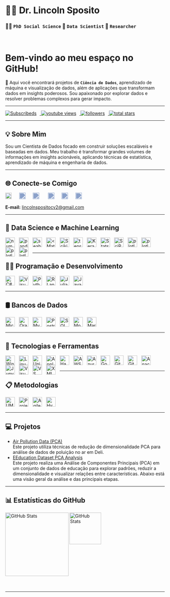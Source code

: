 # 👨‍💻 **Dr. Lincoln Sposito** 
### 🧑‍🎓 **`PhD Social Science`** 📅 **`Data Scientist`** 🔬 **`Researcher`**

<br/>

# **Bem-vindo ao meu espaço no GitHub!**

🚀 Aqui você encontrará projetos de **`Ciência de Dados`**, aprendizado de máquina e visualização de dados, além de aplicações que transformam dados em insights poderosos. Sou apaixonado por explorar dados e resolver problemas complexos para gerar impacto.

---

<!-- Social badges section -->
<!-- Badges with custom icons - https://github.com/DenverCoder1/custom-icon-badges -->
<!-- View counter - https://github.com/DenverCoder1/Simple-View-Counter -->
<p align="left">
    <a href="https://www.youtube.com/@linsptipm?sub_confirmation=1">
      <img 
        alt="Subscribeds" 
        title="Subscribe" 
        style="padding-right: 10px;"
        src="https://custom-icon-badges.demolab.com/youtube/channel/subscribers/UC8-z7gITYZ12VLVfTzCh2Pg?color=%23E05D44&label=Subscribe&logo=video&logoColor=white&style=for-the-badge&labelColor=CE4630"/>
    </a>
    <a href="https://www.youtube.com/@linsptipm">
      <img
        alt="youtube views"
        title="Vizualizações no YouTube" 
        style="padding-right: 10px;"
        src="https://custom-icon-badges.demolab.com/youtube/channel/views/UC8-z7gITYZ12VLVfTzCh2Pg?color=%23E1AD0E&logo=eye&logoColor=white&style=for-the-badge&labelColor=C79600"
      />
    </a>
    <a href="https://github.com/spositoL?tab=followers">
      <img 
        alt="followers" 
        title="Follow me on Github" 
        style="padding-right: 10px;"
        src="https://custom-icon-badges.demolab.com/github/followers/spositoL?color=236ad3&labelColor=1155ba&style=for-the-badge&logo=github-add&label=Follow&logoColor=white"
      />
    </a>
    <a href="https://github.com/spositoL?tab=repositories&sort=stargazers">
      <img 
        alt="total stars" 
        title="Total stars on GitHub" 
        src="https://custom-icon-badges.demolab.com/github/stars/spositoL?color=55960c&style=for-the-badge&labelColor=488207&logo=star"
      />
    </a>  
</p>

---

## 💡 Sobre Mim
Sou um Cientista de Dados focado em construir soluções escaláveis e baseadas em dados. Meu trabalho é transformar grandes volumes de informações em insights acionáveis, aplicando técnicas de estatística, aprendizado de máquina e engenharia de dados.

---

## 🌐 Conecte-se Comigo
<!-- Social icons section -->
<p align="left">
  <a href="https://www.youtube.com/@linsptipm"><img width="20px" alt="Youtube" title="Youtube" src="https://i.imgur.com/qiXu7b2.png"/></a>&#8287;&#8287;&#8287;&#8287;&#8287;
  <a href="https://www.linkedin.com/in/lincoln-sposito-phd-ds/"><img width="20px" alt="LinkedIn" title="LinkedIn" src="https://i.imgur.com/yRpa1dQ.png"style="filter: brightness(0) saturate(100%) invert(50%) sepia(20%) saturate(500%) hue-rotate(180deg) brightness(1.2);"/></a>&#8287;&#8287;&#8287;&#8287;&#8287;
  <a href="https://x.com/linsptipm"><img width="20px" alt="X" title="X" src="https://i.imgur.com/AixJgnm.png"style="filter: brightness(0) saturate(100%) invert(50%) sepia(20%) saturate(500%) hue-rotate(180deg) brightness(1.2);"/></a>
  &#8287;&#8287;&#8287;&#8287;&#8287;
  <a href="https://discord.gg/cB8GnxTe" alt="Discord" title="Dev Pro Tips Discord Server"><img width="20px" src="https://i.imgur.com/OViZO8J.png"style="filter: brightness(0) saturate(100%) invert(50%) sepia(20%) saturate(500%) hue-rotate(180deg) brightness(1.2);"/></a>&#8287;&#8287;&#8287;&#8287;&#8287;
  <a href="https://dev.to/linsp_it"><img width="20px" alt="Dev.to" title="DenverCoder1 Dev.to" src="https://i.imgur.com/mVm29vK.png"style="filter: brightness(0) saturate(100%) invert(50%) sepia(20%) saturate(500%) hue-rotate(180deg) brightness(1.2);"/></a>&#8287;&#8287;&#8287;&#8287;&#8287;
  <a href="https://ko-fi.com/linspitcpm"><img width="20px" alt="Ko-fi" title="Buy me a coffee" src="https://i.imgur.com/PpLeD3K.png"style="filter: brightness(0) saturate(100%) invert(50%) sepia(20%) saturate(500%) hue-rotate(180deg) brightness(1.2);"/></a>
</p>

**E-mail:** <a href="mailto:lincolnspositocv2@gmail.com"><b></b>lincolnspositocv2@gmail.com</a>

---

## 🧠 Data Science e Machine Learning
<p>
    <img 
        align="left" 
        alt="numpy"
        title="numpy" 
        width="30px" 
        style="padding-right: 10px;"  
        src="https://cdn.jsdelivr.net/gh/devicons/devicon@latest/icons/numpy/numpy-original.svg" />
    <img 
        align="left" 
        alt="pandas"
        title="pandas" 
        width="30px" 
        style="padding-right: 10px;"  
        src="https://cdn.jsdelivr.net/gh/devicons/devicon@latest/icons/pandas/pandas-original.svg" />
    <img 
        align="left" 
        alt="seaborn"
        title="seaborn" 
        width="30px" 
        style="padding-right: 10px;"  
        src="https://vectorseek.com/wp-content/uploads/2023/12/seaborn-Logo-Vector.svg-.png"
    />
    <img 
        align="left" 
        alt="<Matplotlib"
        title="Matplotlib" 
        width="30px" 
        style="padding-right: 10px;"  
        src="https://cdn.jsdelivr.net/gh/devicons/devicon@latest/icons/matplotlib/matplotlib-original.svg" 
    />
    <img 
        align="left" 
        alt="Scikitlearn"
        title="Scikitlearn" 
        width="30px" 
        style="padding-right: 10px;"  
        src="https://cdn.jsdelivr.net/gh/devicons/devicon@latest/icons/scikitlearn/scikitlearn-original.svg" />
    <img 
        align="left" 
        alt="tensorflow"
        title="tensorflow" 
        width="30px" 
        style="padding-right: 10px;"  
        src="https://cdn.jsdelivr.net/gh/devicons/devicon@latest/icons/tensorflow/tensorflow-original.svg" />
    <img 
        align="left" 
        alt="Keras"
        title="Keras" 
        width="30px" 
        style="padding-right: 10px;"  
        src="https://cdn.jsdelivr.net/gh/devicons/devicon@latest/icons/keras/keras-original.svg" />
    <img 
        align="left" 
        alt="Statsmodels"
        title="Statsmodels" 
        width="30px" 
        style="padding-right: 10px;"  
        src="https://th.bing.com/th?id=ODLS.8a4d50fe-eb3e-4af4-8052-17926f1cf987&w=32&h=32&qlt=90&pcl=fffffe&o=6&pid=1.2" />
    <img 
        align="left" 
        alt="SciPy"
        title="SciPy" 
        width="30px" 
        style="padding-right: 10px;"  
        src="https://th.bing.com/th?id=ODLS.7e4a40e2-219f-47a8-8260-59209c46fccc&w=32&h=32&qlt=90&pcl=fffffe&o=6&pid=1.2" />
    <img 
        align="left" 
        alt="plotly"
        title="plotly" 
        width="30px" 
        style="padding-right: 10px;"  
        src="https://cdn.jsdelivr.net/gh/devicons/devicon@latest/icons/plotly/plotly-original.svg" />
    <img 
        align="left" 
        alt="plotly"
        title="plotly" 
        width="30px" 
        style="padding-right: 10px;"  
        src="https://cdn.jsdelivr.net/gh/devicons/devicon@latest/icons/pytorch/pytorch-original.svg" />
    <img 
        align="left" 
        alt="plotly"
        title="plotly" 
        width="30px" 
        style="padding-right: 10px;"  
        src="https://cdn.jsdelivr.net/gh/devicons/devicon@latest/icons/streamlit/streamlit-original.svg" />
    <img 
        align="left" 
        alt="plotly"
        title="plotly" 
        width="30px" 
        style="padding-right: 10px;"  
        src="https://cdn.jsdelivr.net/gh/devicons/devicon@latest/icons/sqlalchemy/sqlalchemy-original.svg" />
</p>               
<br/>
<br/>
 
 ---

## 🧑‍💻 Programação e Desenvolvimento
<p>
    <img 
        align="left" 
        alt="C#" 
        title="C#"
        width="30px" 
        style="padding-right: 10px;" 
        src="https://cdn.jsdelivr.net/gh/devicons/devicon@latest/icons/csharp/csharp-original.svg" /> 
    <img  
        align="left" 
        alt="Visual Basic" 
        title="Visual Basic"
        width="30px" 
        style="padding-right: 10px;" 
        src="https://cdn.jsdelivr.net/gh/devicons/devicon@latest/icons/visualbasic/visualbasic-original.svg" />
    <img 
        align="left" 
        alt="Python" 
        title="Python"
        width="30px" 
        style="padding-right: 10px;" 
        src="https://cdn.jsdelivr.net/gh/devicons/devicon@latest/icons/python/python-original.svg" 
    />
    <img 
        align="left" 
        alt="R Language" 
        title="R Language"
        width="30px" 
        style="padding-right: 10px;"  
        src="https://cdn.jsdelivr.net/gh/devicons/devicon@latest/icons/r/r-original.svg" />
    <img 
        align="left" 
        alt="Julia" 
        title="Julia"
        width="30px" 
        style="padding-right: 10px;"   
        src="https://cdn.jsdelivr.net/gh/devicons/devicon@latest/icons/julia/julia-original.svg" />
    <img 
        align="left" 
        alt="Java" 
        title="Java"
        width="30px" 
        style="padding-right: 10px;"   
        src="https://cdn.jsdelivr.net/gh/devicons/devicon@latest/icons/java/java-original.svg" />
</p>        
<br/>
<br/>

---

## 🛢️ Bancos de Dados
<p>
    <img
        align="left" 
        alt="Microsoft Sql Server"
        title="Microsoft Sql Server" 
        width="30px" 
        style="padding-right: 10px;" 
        src="https://cdn.jsdelivr.net/gh/devicons/devicon@latest/icons/microsoftsqlserver/microsoftsqlserver-original.svg" />
    <img 
        align="left" 
        alt="Oracle"
        title="Oracle" 
        width="30px" 
        style="padding-right: 10px;" 
        src="https://cdn.jsdelivr.net/gh/devicons/devicon@latest/icons/oracle/oracle-original.svg" />
    <img
        align="left" 
        alt="MySql"
        title="MySql" 
        width="30px" 
        style="padding-right: 10px;" 
        src="https://cdn.jsdelivr.net/gh/devicons/devicon@latest/icons/mysql/mysql-original.svg" />
    <img
        align="left" 
        alt="PostreSQL"
        title="PostreSQL" 
        width="30px" 
        style="padding-right: 10px;"    
        src="https://cdn.jsdelivr.net/gh/devicons/devicon@latest/icons/postgresql/postgresql-original.svg" />
    <img 
        align="left" 
        alt="SQL Developer"
        title="SQL Developer" 
        width="30px" 
        style="padding-right: 10px;"    
        src="https://cdn.jsdelivr.net/gh/devicons/devicon@latest/icons/sqldeveloper/sqldeveloper-original.svg" />
    <img 
        align="left" 
        alt="MongoDB"
        title="MongoDB" 
        width="30px" 
        style="padding-right: 10px;"  
        src="https://cdn.jsdelivr.net/gh/devicons/devicon@latest/icons/mongodb/mongodb-original.svg" />
    <img 
        align="left" 
        alt="MariaDB"
        title="MariaDB" 
        width="30px" 
        style="padding-right: 10px;"  
        src="https://cdn.jsdelivr.net/gh/devicons/devicon@latest/icons/mariadb/mariadb-original.svg" />
</p>

<br/>
<br/>

---

## 🧩 Tecnologias e Ferramentas
<p>
    <img 
        align="left" 
        alt="Windows" 
        title="Windows"
        width="30px" 
        style="padding-right: 10px;"   
        src="https://cdn.jsdelivr.net/gh/devicons/devicon@latest/icons/windows11/windows11-original.svg" />
    <img 
        align="left" 
        alt="Linux" 
        title="Linux"
        width="30px" 
        style="padding-right: 10px;"   
        src="https://cdn.jsdelivr.net/gh/devicons/devicon@latest/icons/linux/linux-original.svg" />
    <img 
        align="left" 
        alt="Unix" 
        title="Unix"
        width="30px" 
        style="padding-right: 10px;"   
        src="https://cdn.jsdelivr.net/gh/devicons/devicon@latest/icons/unix/unix-original.svg" />
    <img 
        align="left" 
        alt="Apple" 
        title="Apple"
        width="30px" 
        style="padding-right: 10px;"   
        src="https://cdn.jsdelivr.net/gh/devicons/devicon@latest/icons/apple/apple-original.svg" />
    <img 
        align="left" 
        alt="Hadoop" 
        title="Hadoop"
        width="30px" 
        style="padding-right: 10px;"   
        src="https://cdn.jsdelivr.net/gh/devicons/devicon@latest/icons/hadoop/hadoop-original.svg" />
    <img 
        align="left" 
        alt="AWS" 
        title="AWS"
        width="30px" 
        style="padding-right: 10px;"   
        src="https://cdn.jsdelivr.net/gh/devicons/devicon@latest/icons/amazonwebservices/amazonwebservices-plain-wordmark.svg" />
    <img 
        align="left" 
        alt="Azure" 
        title="Azure"
        width="30px" 
        style="padding-right: 10px;"   
        src="https://cdn.jsdelivr.net/gh/devicons/devicon@latest/icons/azure/azure-original.svg" />
    <img 
        align="left" 
        alt="Google Cloud" 
        title="Google Cloud"
        width="30px" 
        style="padding-right: 10px;"   
        src="https://cdn.jsdelivr.net/gh/devicons/devicon@latest/icons/googlecloud/googlecloud-original.svg" />
    <img 
        align="left" 
        alt="Git" 
        title="Git"
        width="30px" 
        style="padding-right: 10px;" 
        src="https://cdn.jsdelivr.net/gh/devicons/devicon@latest/icons/git/git-original.svg"/>
    <img 
        align="left" 
        alt="GitHub" 
        title="GitHub"
        width="30px" 
        style="padding-right: 10px;" 
        src="https://cdn.jsdelivr.net/gh/devicons/devicon@latest/icons/github/github-original.svg" />
    <img 
        align="left" 
        alt="Anaconda" 
        title="Anaconda"
        width="30px" 
        style="padding-right: 10px;" 
        src="https://cdn.jsdelivr.net/gh/devicons/devicon@latest/icons/anaconda/anaconda-original.svg" />
    <img 
        align="left" 
        alt="Jupyter" 
        title="Jupyter"
        width="30px" 
        style="padding-right: 10px;" 
        src="https://cdn.jsdelivr.net/gh/devicons/devicon@latest/icons/jupyter/jupyter-original.svg" />
    <img 
        align="left" 
        alt="Visual Studio" 
        title="Visual Studio"
        width="30px" 
        style="padding-right: 10px;" 
        src="https://cdn.jsdelivr.net/gh/devicons/devicon@latest/icons/visualstudio/visualstudio-original.svg" />
    <img 
        align="left" 
        alt="VS Code" 
        title="VS Code"
        width="30px" 
        style="padding-right: 10px;" 
        src="https://cdn.jsdelivr.net/gh/devicons/devicon@latest/icons/vscode/vscode-original.svg" />
    <img 
        align="left" 
        alt="XML" 
        title="XML"
        width="30px" 
        style="padding-right: 10px;" 
        src="https://cdn.jsdelivr.net/gh/devicons/devicon@latest/icons/xml/xml-original.svg" />
</p>

<br/>
<br/>

---

## 📋 Metodologias
<p>
<img 
    align="left" 
    alt="UML"
    title="UML" 
    width="30px" 
    style="padding-right: 10px;" 
    src="https://cdn.jsdelivr.net/gh/devicons/devicon@latest/icons/unifiedmodelinglanguage/unifiedmodelinglanguage-original.svg" />
<img 
    align="left" 
    alt="Project Management"
    title="Project Management" 
    width="30px" 
    style="padding-right: 10px;" 
    src="https://static.vecteezy.com/system/resources/previews/017/206/550/original/project-management-icon-simple-element-from-company-management-collection-creative-project-management-icon-for-web-design-templates-infographics-and-more-vector.jpg" />
<img 
    align="left" 
    alt="Agile"
    title="Agile" 
    width="30px" 
    style="padding-right: 10px;" 
    src="https://img.myloview.com/murals/agile-icon-methodology-vector-development-scrum-agile-flexible-software-logo-concept-700-240334143.jpg" />
<img 
    align="left" 
    alt="Hybrid"
    title="Hybrid" 
    width="30px" 
    style="padding-right: 10px;" 
    src="https://cdn-icons-png.flaticon.com/512/6712/6712257.png" />
</p>

<br/>
<br/>

---
## 💻 Projetos

- [Air Pollution Data (PCA)](https://github.com/spositoL/PCA1)  
  Este projeto utiliza técnicas de redução de dimensionalidade PCA para análise de dados de poluição no ar em Deli.
- [EEducation Dataset PCA Analysis](https://github.com/spositoL/Education--PCA-)  
  Este projeto realiza uma Análise de Componentes Principais (PCA) em um conjunto de dados de educação para explorar padrões, reduzir a dimensionalidade e visualizar relações entre características. Abaixo está uma visão geral da análise e das principais etapas.
  
---
## 📊 Estatísticas do GitHub
<p>
    <img 
        align="left" 
        alt="GitHub Stats"
        height="200" 
        src="https://github-readme-stats.vercel.app/api?username=spositoL&show_icons=true&theme=highcontrast&include_all_commits=false&locale=pt-br"/>
    <img 
        align="left" 
        alt="GitHub Stats" 
        height="100" 
        src="https://github-readme-stats.vercel.app/api/top-langs/?username=spositoL&theme=highcontrast&layout=compact&custom_title=Tecnologias&langs_count=9"/>
    <br/>
    <br/>
    <br/>

</p>

<br/>
<br/>
<br/>
<br/>
<br/>
<br/>
<br/>
<br/>
<br/>
<br/>

---


